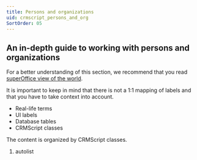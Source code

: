 ```yaml
---
title: Persons and organizations
uid: crmscript_persons_and_org
SortOrder: 05
---
```


## An in-depth guide to working with persons and organizations

For a better understanding of this section, we recommend that you read [superOffice view of the world](../../introduction/domain.md).

It is important to keep in mind that there is not a 1:1 mapping of labels and that you have to take context into account.

* Real-life terms
* UI labels
* Database tables
* CRMScript classes

The content is organized by CRMScript classes.

1. autolist
